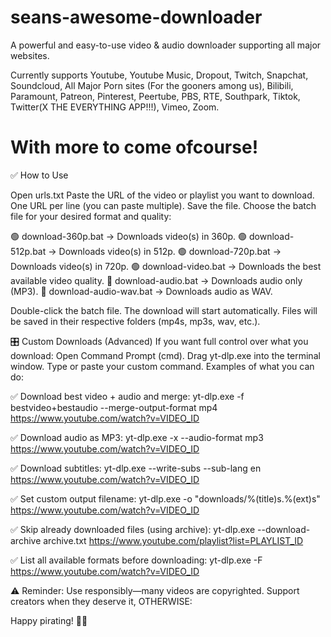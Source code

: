 # seans-awesome-downloader
A powerful and easy-to-use video &amp; audio downloader supporting all major websites.

Currently supports Youtube, Youtube Music, Dropout, Twitch, Snapchat, Soundcloud, All Major Porn sites (For the gooners among us), Bilibili, Paramount, Patreon, Pinterest, Peertube, PBS, RTE, Southpark, Tiktok, Twitter(X THE EVERYTHING APP!!!), Vimeo, Zoom.

# With more to come ofcourse!

✅ How to Use

Open urls.txt
Paste the URL of the video or playlist you want to download.
One URL per line (you can paste multiple).
Save the file.
Choose the batch file for your desired format and quality:

🟢 download-360p.bat → Downloads video(s) in 360p.
🟢 download-512p.bat → Downloads video(s) in 512p.
🟢 download-720p.bat → Downloads video(s) in 720p.
🟢 download-video.bat → Downloads the best available video quality.
🎵 download-audio.bat → Downloads audio only (MP3).
🎵 download-audio-wav.bat → Downloads audio as WAV.

Double-click the batch file.
The download will start automatically.
Files will be saved in their respective folders (mp4s, mp3s, wav, etc.).

🎛️ Custom Downloads (Advanced)
If you want full control over what you download:
Open Command Prompt (cmd).
Drag yt-dlp.exe into the terminal window.
Type or paste your custom command.
Examples of what you can do:

✅ Download best video + audio and merge:
yt-dlp.exe -f bestvideo+bestaudio --merge-output-format mp4 https://www.youtube.com/watch?v=VIDEO_ID

✅ Download audio as MP3:
yt-dlp.exe -x --audio-format mp3 https://www.youtube.com/watch?v=VIDEO_ID

✅ Download subtitles:
yt-dlp.exe --write-subs --sub-lang en https://www.youtube.com/watch?v=VIDEO_ID

✅ Set custom output filename:
yt-dlp.exe -o "downloads/%(title)s.%(ext)s" https://www.youtube.com/watch?v=VIDEO_ID

✅ Skip already downloaded files (using archive):
yt-dlp.exe --download-archive archive.txt https://www.youtube.com/playlist?list=PLAYLIST_ID

✅ List all available formats before downloading:
yt-dlp.exe -F https://www.youtube.com/watch?v=VIDEO_ID



⚠️ Reminder:
Use responsibly—many videos are copyrighted. Support creators when they deserve it, OTHERWISE:

Happy pirating! 🏴‍☠️
